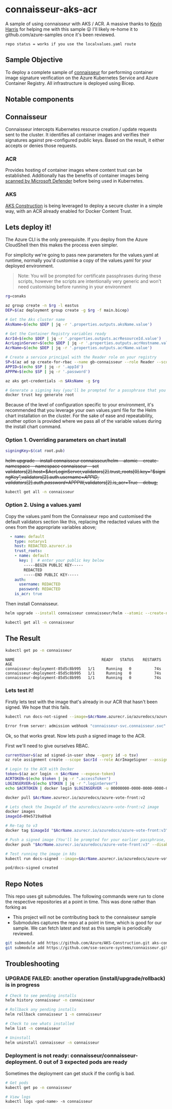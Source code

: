 # connaisseur-aks-acr

A sample of using connaisseur with AKS / ACR. A massive thanks to [Kevin Harris](https://github.com/kevingbb) for helping me with this sample 😛
I'll likely re-home it to github.com/azure-samples once it's been reviewed.

`repo status = works if you use the localvalues.yaml route`

## Sample Objective

To deploy a complete sample of [connaisseur](https://github.com/sse-secure-systems/connaisseur) for performing container image signature verification on the Azure Kubernetes Service and Azure Container Registry. All infrastructure is deployed using Bicep. 

## Notable components

## Connaisseur

Connaisseur intercepts Kubernetes resource creation / update requests sent to the cluster. It identifies all container images and verifies their signatures against pre-configured public keys. Based on the result, it either accepts or denies those requests.
 
### ACR

Provides hosting of container images where content trust can be established.
Additionally has the benefits of container images being [scanned by Microsoft Defender](https://docs.microsoft.com/azure/defender-for-cloud/defender-for-containers-introduction?tabs=defender-for-container-arch-aks#scanning-images-in-acr-registries) before being used in Kubernetes.

### AKS

[AKS Construction](https://github.com/Azure/Aks-Construction) is being leveraged to deploy a secure cluster in a simple way, with an ACR already enabled for Docker Content Trust.

## Lets deploy it!

The Azure CLI is the only prerequisite. If you deploy from the Azure CloudShell then this makes the process even simpler.

For simplicity we're going to pass new parameters for the values.yaml at runtime, normally you'd customise a copy of the values.yaml for your deployed environment.

> Note: You will be prompted for certificate passphrases during these scripts, however the scripts are intentionally very generic and won't need customising before running in your environment

```bash
rg=conaks

az group create -n $rg -l eastus
DEP=$(az deployment group create -g $rg -f main.bicep)

# Get the Aks cluster name
AksName=$(echo $DEP | jq -r '.properties.outputs.aksName.value')

# Get the Container Registry variables ready
AcrId=$(echo $DEP | jq -r '.properties.outputs.acrResourceId.value')
AcrLoginServer=$(echo $DEP | jq -r '.properties.outputs.acrHostname.value')
AcrName=$(echo $DEP | jq -r '.properties.outputs.acrName.value')

# Create a service principal with the Reader role on your registry
SP=$(az ad sp create-for-rbac --name gb-connaisseur --role Reader --scopes $AcrId)
APPID=$(echo $SP | jq -r '.appId')
APPPW=$(echo $SP | jq -r '.password')

az aks get-credentials -n $AksName -g $rg

# Generate a signing key (you'll be prompted for a passphrase that you'll need to remember!)
docker trust key generate root
```

Because of the level of configuration specific to your environment, it's recommended that you leverage your own values.yaml file for the Helm chart installation on the cluster.
For the sake of ease and repeatability, another option is provided where we pass all of the variable values during the install chart command.

### Option 1. Overriding parameters on chart install

```bash
signingKey=$(cat root.pub)
```

~~helm upgrade --install connaisseur connaisseur/helm --atomic --create-namespace --namespace connaisseur --set validators[2].host=$AcrLoginServer,validators[2].trust_roots[0].key="$signingKey",validators[2].auth.username=$APPID,validators[2].auth.password=$APPPW,validators[2].is_acr=True --debug;~~

```bash
kubectl get all -n connaisseur
```

### Option 2. Using a values.yaml

Copy the values.yaml from the Connaisseur repo and customised the default validators section like this, replacing the redacted values with the ones from the appropriate variables above;

```yml
  - name: default
    type: notaryv1
    host: REDACTED.azurecr.io
    trust_roots:
    - name: default
      key: |  # enter your public key below
        -----BEGIN PUBLIC KEY-----
        REDACTED
        -----END PUBLIC KEY-----
    auth:
      username: REDACTED
      password: REDACTED
    is_acr: true
```

Then install Connaisseur.

```bash
helm upgrade --install connaisseur connaisseur/helm --atomic --create-namespace --namespace connaisseur -f localvalues.yaml --debug;

kubectl get all -n connaisseur
```

## The Result

```bash
kubectl get po -n connaisseur
```

```text
NAME                                      READY   STATUS    RESTARTS   AGE
connaisseur-deployment-85d5c8b995   1/1     Running   0          74s
connaisseur-deployment-85d5c8b995   1/1     Running   0          74s
connaisseur-deployment-85d5c8b995   1/1     Running   0          74s
```

### Lets test it!

Firstly lets test with the image that's already in our ACR that hasn't been signed. We hope that this fails.

```bash
kubectl run docs-not-signed --image=$AcrName.azurecr.io/azuredocs/azure-vote-front:v2

Error from server: admission webhook "connaisseur-svc.connaisseur.svc" denied the request: Unable to get timestamp trust data from default.
```

Ok, so that works great. Now lets push a signed image to the ACR.

First we'll need to give ourselves RBAC.

```bash
currentUser=$(az ad signed-in-user show --query id -o tsv)
az role assignment create --scope $acrId --role AcrImageSigner --assignee $currentUser
```

```bash
# Login to the ACR with Docker
token=$(az acr login -n $AcrName --expose-token)
ACRTOKEN=$(echo $token | jq -r ".accessToken")
LOGINSERVER=$(echo $TOKEN | jq -r ".loginServer")
echo $ACRTOKEN | docker login $LOGINSERVER -u 00000000-0000-0000-0000-000000000000 --password-stdin

docker pull $AcrName.azurecr.io/azuredocs/azure-vote-front:v2

# Lets check the ImageId of the azuredocs/azure-vote-front:v2 image
docker images
imageId=09e5719a89a8

# Re-tag to v3
docker tag $imageId "$AcrName.azurecr.io/azuredocs/azure-vote-front:v3"

# Push a signed image (You'll be prompted for your earlier passphrase, and to confirm a new passphrase)
docker push "$AcrName.azurecr.io/azuredocs/azure-vote-front:v3" --disable-content-trust=false

# Test running the image in k8s
kubectl run docs-signed --image=$AcrName.azurecr.io/azuredocs/azure-vote-front:v3

pod/docs-signed created
```

## Repo Notes

This repo uses git submodules. The following commands were run to clone the respective repositories at a point in time.
This was done rather than forking as
- This project will not be contributing back to the connaisseur sample
- Submodules captures the repo at a point in time, which is good for our sample. We can fetch latest and test as this sample is periodically reviewed.

```bash
git submodule add https://github.com/Azure/AKS-Construction.git aks-construction
git submodule add https://github.com/sse-secure-systems/connaisseur.git connaisseur
```

## Troubleshooting

### UPGRADE FAILED: another operation (install/upgrade/rollback) is in progress

```bash
# Check to see pending installs
helm history connaisseur -n connaisseur

# Rollback any pending installs
helm rollback connaisseur 1 -n connaisseur

# Check to see whats installed
helm list -n connaisseur

# Uninstall
helm uninstall connaisseur -n connaisseur
```

### Deployment is not ready: connaisseur/connaisseur-deployment. 0 out of 3 expected pods are ready

Sometimes the deployment can get stuck if the config is bad.

```bash
# Get pods
kubectl get po -n connaisseur

# View logs
kubectl logs <pod-name> -n connaisseur
```